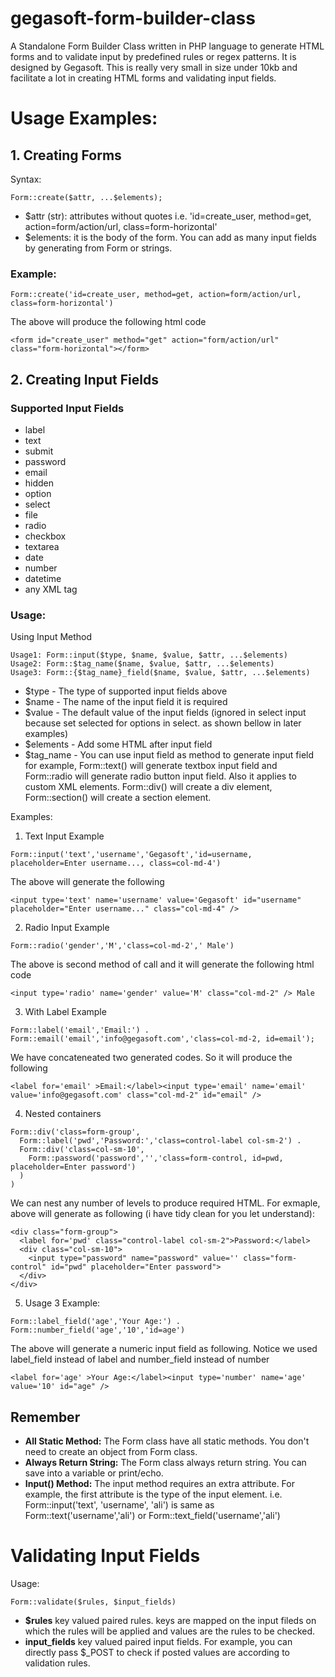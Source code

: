 # gegasoft-form-builder-class
A Standalone Form Builder Class written in PHP language to generate HTML forms and to validate input by predefined rules or regex patterns. It is designed by Gegasoft. This is really very small in size under 10kb and facilitate a lot in creating HTML forms and validating input fields.

# Usage Examples:
## 1. Creating Forms
Syntax: 
```
Form::create($attr, ...$elements);
```
- $attr (str): attributes without quotes i.e. 'id=create_user, method=get, action=form/action/url, class=form-horizontal'
- $elements: it is the body of the form. You can add as many input fields by generating from Form or strings.
### Example:
```
Form::create('id=create_user, method=get, action=form/action/url, class=form-horizontal')
```
The above will produce the following html code
```
<form id="create_user" method="get" action="form/action/url" class="form-horizontal"></form>
```
## 2. Creating Input Fields
### Supported Input Fields
- label
- text
- submit
- password
- email
- hidden
- option
- select
- file
- radio
- checkbox
- textarea
- date
- number
- datetime
- any XML tag
### Usage:
Using Input Method
```
Usage1: Form::input($type, $name, $value, $attr, ...$elements)
Usage2: Form::$tag_name($name, $value, $attr, ...$elements)
Usage3: Form::{$tag_name}_field($name, $value, $attr, ...$elements)
```
- $type - The type of supported input fields above
- $name - The name of the input field it is required
- $value - The default value of the input fields (ignored in select input because set selected for options in select. as shown bellow in later examples)
- $elements - Add some HTML after input field
- $tag_name - You can use input field as method to generate input field for example, Form::text() will generate textbox input field and Form::radio will generate radio button input field. Also it applies to custom XML elements. Form::div() will create a div element, Form::section() will create a section element.

Examples:
1. Text Input Example
```
Form::input('text','username','Gegasoft','id=username, placeholder=Enter username..., class=col-md-4')
```
The above will generate the following
```
<input type='text' name='username' value='Gegasoft' id="username" placeholder="Enter username..." class="col-md-4" />
```
2. Radio Input Example
```
Form::radio('gender','M','class=col-md-2',' Male')
```
The above is second method of call and it will generate the following html code
```
<input type='radio' name='gender' value='M' class="col-md-2" /> Male
```
3. With Label Example
```
Form::label('email','Email:') . Form::email('email','info@gegasoft.com','class=col-md-2, id=email');
```
We have concateneated two generated codes. So it will produce the following
```
<label for='email' >Email:</label><input type='email' name='email' value='info@gegasoft.com' class="col-md-2" id="email" />
```
4. Nested containers
```
Form::div('class=form-group',
  Form::label('pwd','Password:','class=control-label col-sm-2') .
  Form::div('class=col-sm-10',
    Form::password('password','','class=form-control, id=pwd, placeholder=Enter password')
  )
)
```
We can nest any number of levels to produce required HTML. For exmaple, above will generate as following (i have tidy clean for you let understand):
```
<div class="form-group">
  <label for='pwd' class="control-label col-sm-2">Password:</label>
  <div class="col-sm-10">
    <input type="password" name="password" value='' class="form-control" id="pwd" placeholder="Enter password">
  </div>
</div>
```
5. Usage 3 Example:
```
Form::label_field('age','Your Age:') . Form::number_field('age','10','id=age')
```
The above will generate a numeric input field as following. Notice we used label_field instead of label and number_field instead of number
```
<label for='age' >Your Age:</label><input type='number' name='age' value='10' id="age" />
```

## Remember
- **All Static Method:**  The Form class have all static methods. You don't need to create an object from Form class. 
- **Always Return String:** The Form class always return string. You can save into a variable or print/echo. 
- **Input() Method:** The input method requires an extra attribute. For example, the first attribute is the type of the input element. i.e. Form::input('text', 'username', 'ali') is same as Form::text('username','ali') or Form::text_field('username','ali')

# Validating Input Fields
Usage:
```
Form::validate($rules, $input_fields)
```
- **$rules** key valued paired rules. keys are mapped on the input fileds on which the rules will be applied and values are the rules to be checked.
- **input_fields** key valued paired input fields. For example, you can directly pass $\_POST to check if posted values are according to validation rules.
